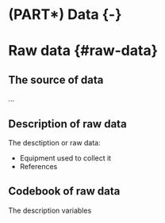 # (PART\*) Data {-}

# Raw data {#raw-data}


## The source of data

...

## Description of raw data

The desctiption or raw data:

- Equipment used to collect it
- References


## Codebook of raw data

The description variables
